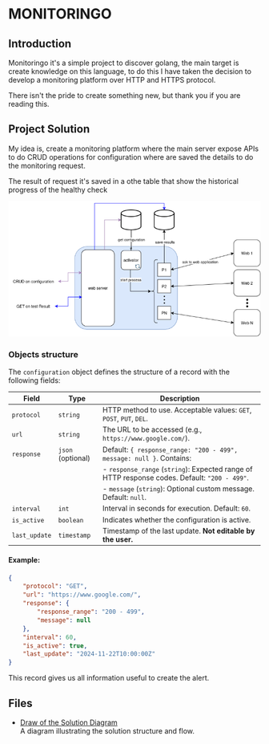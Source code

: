 # MONITORINGO

## Introduction 

Monitoringo it's a simple project to discover golang, the main target is create knowledge on this language, to do this I have taken the decision to develop a monitoring platform over HTTP and HTTPS protocol.

There isn't the pride to create something new, but thank you if you are reading this.

## Project Solution

My idea is, create a monitoring platform where the main server expose APIs to do CRUD operations for configuration where are saved the details to do the monitoring request.

The result of request it's saved in a othe table that show the historical progress of the healthy check

![sol-221124](./files/MonitorinGo.sol221124.png)

### Objects structure

The `configuration` object defines the structure of a record with the following fields:

| Field         | Type               | Description                                                                                             |
|---------------|--------------------|---------------------------------------------------------------------------------------------------------|
| `protocol`    | `string`           | HTTP method to use. Acceptable values: `GET`, `POST`, `PUT`, `DEL`.                                     |
| `url`         | `string`           | The URL to be accessed (e.g., `https://www.google.com/`).                                               |
| `response`    | `json` (optional)  | Default: `{ response_range: "200 - 499", message: null }`. Contains:                                    |
|               |                    | - `response_range` (`string`): Expected range of HTTP response codes. Default: `"200 - 499"`.           |
|               |                    | - `message` (`string`): Optional custom message. Default: `null`.                                      |
| `interval`    | `int`              | Interval in seconds for execution. Default: `60`.                                                      |
| `is_active`   | `boolean`          | Indicates whether the configuration is active.                                                         |
| `last_update` | `timestamp`        | Timestamp of the last update. **Not editable by the user.**                                            |

#### Example:
```json
{
    "protocol": "GET",
    "url": "https://www.google.com/",
    "response": {
        "response_range": "200 - 499",
        "message": null
    },
    "interval": 60,
    "is_active": true,
    "last_update": "2024-11-22T10:00:00Z"
}
```

This record gives us all information useful to create the alert.

## Files

- [Draw of the Solution Diagram](./files/MonitorinGo.drawio)  
  A diagram illustrating the solution structure and flow.